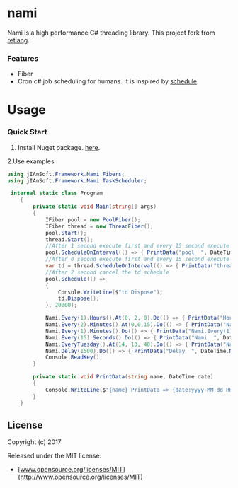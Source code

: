 # nami

Nami is a high performance C# threading library.
This project fork from [retlang](<https://code.google.com/archive/p/retlang/>).

### Features

* Fiber
* Cron c# job scheduling for humans. It is inspired by [schedule](<https://github.com/dbader/schedule>).
  


Usage
================

### Quick Start
1. Install Nuget package. [here](https://www.nuget.org/packages/jIAnSoft.Nami/).

2.Use examples
``` csharp
using jIAnSoft.Framework.Nami.Fibers;
using jIAnSoft.Framework.Nami.TaskScheduler;

 internal static class Program
    {
        private static void Main(string[] args)
        {
            IFiber pool = new PoolFiber();
            IFiber thread = new ThreadFiber();
            pool.Start();
            thread.Start();
            //After 1 second execute first and every 15 second execute once. 
            pool.ScheduleOnInterval(() => { PrintData("pool  ", DateTime.Now); }, 1000, 15000);
            //After 0 second execute first and every 15 second execute once. 
            var td = thread.ScheduleOnInterval(() => { PrintData("thread", DateTime.Now); }, 0, 15000);
            //After 2 second cancel the td schedule
            pool.Schedule(() =>
            {
                Console.WriteLine($"td Dispose");
                td.Dispose();
            }, 20000);

            Nami.Every(1).Hours().At(0, 2, 0).Do(() => { PrintData("Hours  2", DateTime.Now); });
            Nami.Every(2).Minutes().At(0,0,15).Do(() => { PrintData("Nami.Every(2).Minutes().At(0,0,15)", DateTime.Now); });
            Nami.Every(1).Minutes().Do(() => { PrintData("Nami.Every(1).Minutes()", DateTime.Now); });
            Nami.Every(15).Seconds().Do(() => { PrintData("Nami  ", DateTime.Now); });
            Nami.EveryTuesday().At(14, 13, 40).Do(() => { PrintData("Nami.EveryTuesday().At(n, n, n)  ", DateTime.Now); });
            Nami.Delay(1500).Do(() => { PrintData("Delay  ", DateTime.Now); });
            Console.ReadKey();
        }

        private static void PrintData(string name, DateTime date)
        {
            Console.WriteLine($"{name} PrintData => {date:yyyy-MM-dd HH:mm:ss.fff}");
        }
    }

```
## License

Copyright (c) 2017

Released under the MIT license:

- [www.opensource.org/licenses/MIT](http://www.opensource.org/licenses/MIT)
